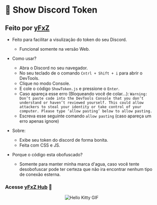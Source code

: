 # 🔑 Show Discord Token
## Feito por [yFxZ](https://yfxz.xyz)

-  Feito para facilitar a visulização do token do seu Discord.
    - Funcional somente  na versão Web.
- Como usar?
    - Abra o Discord no seu navegador.
    - No seu teclado de o comando `Cntrl + Shift + i` para abrir o DevTools.
    - Clique no modo Console.
    - E cole o código `ShowToken.js` e pressione o `Enter`.
    - Caso apareça esse erro (Bloqueando você de colar...):
```Warning: Don’t paste code into the DevTools Console that you don’t understand or haven’t reviewed yourself. This could allow attackers to steal your identity or take control of your computer. Please type ‘allow pasting’ below to allow pasting.```
    - Escreva esse seguinte comando `allow pasting` (caso apareça um erro apenas ignore)

- Sobre:
    - Exibe seu token do discord de forma bonita.
    - Feita com CSS e JS.

- Porque o código esta obofuscado?
    - Somente para manter minha marca d'agua, caso você tente desobofuscar pode ter certeza que não ira encontrar nenhum tipo de conexão esterna.

### Acesse [yFxZ Hub](yfxz.store) 🍪

<div align="center">
  <img src="https://media.tenor.com/YcSbUdAyjy4AAAAi/cute-hello-kitty.gif" alt="Hello Kitty GIF">
</div>
